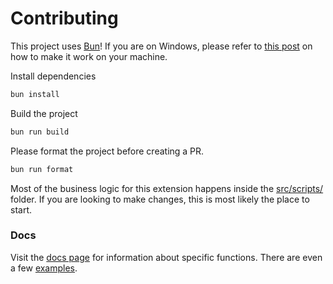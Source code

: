# Contributing 

This project uses [Bun](https://bun.sh/docs)! If you are on Windows, please refer to [this post](https://github.com/oven-sh/bun/issues/43) on how to make it work on your machine.

Install dependencies

```bash
bun install
```

Build the project

```bash
bun run build
```

Please format the project before creating a PR.

```bash
bun run format
```

Most of the business logic for this extension happens inside the [src/scripts/](https://github.com/AminoffZ/github-repo-size/tree/main/src/scripts) folder. If you are looking to make changes, this is most likely the place to start.

### Docs

Visit the [docs page](https://aminoffz.github.io/github-repo-size/docs) for information about specific functions. There are even a few [examples](https://aminoffz.github.io/github-repo-size/docs/functions/internal_crypto.hashClass.html). 
